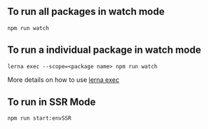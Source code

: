 


To run all packages in watch mode
---
`npm run watch`

To run a individual package in watch mode
---
`lerna exec --scope=<package name> npm run watch`

More details on how to use [lerna exec](https://github.com/lerna/lerna/tree/master/commands/exec#options)


To run in SSR Mode
---

`npm run start:envSSR`




